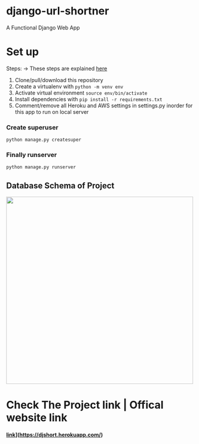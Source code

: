 # django-url-shortner
A Functional Django Web App



# Set up
Steps:
-> These steps are explained [here](https://youtu.be/djNrEft8d_I)
1. Clone/pull/download this repository
2. Create a virtualenv with `python -m venv env`
3. Activate virtual environment `source env/bin/activate`
4. Install dependencies with `pip install -r requirements.txt`
5. Comment/remove all Heroku and AWS settings in settings.py inorder for this app to run on local server

### Create superuser
`python manage.py createsuper`

### Finally runserver
`python manage.py runserver`

## Database Schema of Project
<img src="MVC.png" width="500px">

# Check The Project link | Offical website link
#### [link]([https://youtu.be/djNrEft8d_I)](https://djshort.herokuapp.com/)
